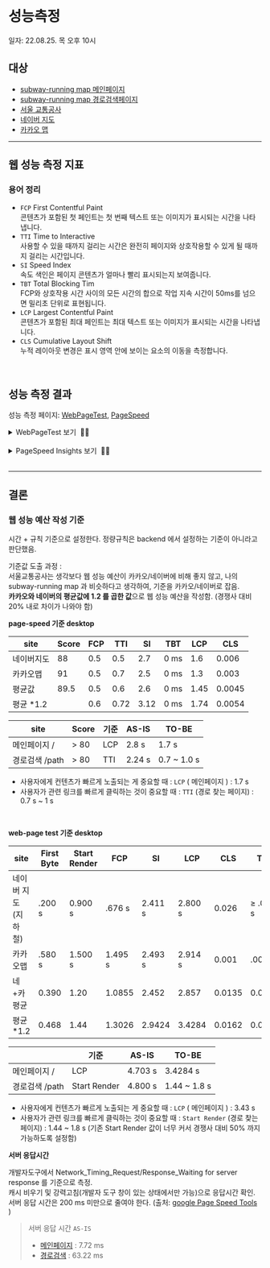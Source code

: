 # 성능측정
일자: 22.08.25. 목 오후 10시

## 대상

* [subway-running map 메인페이지](https://mand2-infra-subway.kro.kr/)
* [subway-running map 경로검색페이지](https://mand2-infra-subway.kro.kr/path)
* [서울 교통공사](http://www.seoulmetro.co.kr/kr/cyberStation.do)
* [네이버 지도](https://m.map.naver.com/subway/subwayLine.naver?region=1000)
* [카카오 맵](https://m.map.kakao.com/)

---

## 웹 성능 측정 지표

### 용어 정리

- `FCP` First Contentful Paint   
  콘텐츠가 포함된 첫 페인트는 첫 번째 텍스트 또는 이미지가 표시되는 시간을 나타냅니다.
- `TTI` Time to Interactive   
  사용할 수 있을 때까지 걸리는 시간은 완전히 페이지와 상호작용할 수 있게 될 때까지 걸리는 시간입니다.
- `SI` Speed Index   
  속도 색인은 페이지 콘텐츠가 얼마나 빨리 표시되는지 보여줍니다.
- `TBT` Total Blocking Tim   
  FCP와 상호작용 시간 사이의 모든 시간의 합으로 작업 지속 시간이 50ms를 넘으면 밀리초 단위로 표현됩니다.
- `LCP` Largest Contentful Paint   
  콘텐츠가 포함된 최대 페인트는 최대 텍스트 또는 이미지가 표시되는 시간을 나타냅니다.
- `CLS` Cumulative Layout Shift   
  누적 레이아웃 변경은 표시 영역 안에 보이는 요소의 이동을 측정합니다.

<br>

## 성능 측정 결과 
성능 측정 페이지: [WebPageTest](https://www.webpagetest.org/), 
[PageSpeed](https://developers.google.com/speed/pagespeed/insights/)


<details>
<summary>WebPageTest 보기 &nbsp;👀✨</summary>

#### Desktop, Chrome v104, 1920 * 1080, Cable

| site                                                                            | First Byte | Start Render | FCP     | SI      | LCP     | CLS  | TBT        | DC Time | DC Requests | Total Bytes |
|:--------------------------------------------------------------------------------|:-----------|:-------------|:--------|:--------|:--------|:-----|:-----------|:--------|:------------|:------------|
| [subway-running map `/`](./img/webpagetest/subway_landing_page_pc_details.png)  | .156 s     | 4.700 s      | 4.676 s | 4.703 s | 4.703 s | .001 | ≥ .000 s  | 5.153 s | 19          | 2,493 KB    |
| [subway-running map `/path`](./img/webpagetest/subway_path_page_pc_details.png) | .157 s     | 4.800 s      | 4.749 s | 4.808 s | 4.782 s | 0    | ≥ .005 s  | 5.582 s | 13          | 2,746 KB    |
| [서울교통공사](./img/webpagetest/seoul-metro_landing_page_pc_details.png)           | 1.484 s    | 3.200 s      | 3.227 s | 4.111 s | 5.397 s | 0    | ≥ 1.236 s | 5.353 s | 87          | 1,373 KB    |
| [네이버 지도(지하철)](./img/webpagetest/naver_landing_page_pc_details.png)           | .200 s     | 0.900 s      | .676 s  | 2.411 s | 2.800 s | .026 | ≥ .019 s  | 1.189 s | 15          | 779 KB      |
| [카카오맵](./img/webpagetest/kakao_landing_page_pc_details.png)                    | .580 s     | 1.500 s      | 1.495 s | 2.493 s | 2.914 s | .001 | .008 s     | 4.212 s | 41          | 1,228 KB    |




</details>

<br>

<details>
<summary>PageSpeed Insights 보기 &nbsp;👀✨</summary>

### desktop 

| Site                                                                    | SCORE | FCP   | TTI   | SI    | TBT    | LCP   | CLS   |
|:------------------------------------------------------------------------|:------|:------|:------|:------|:-------|:------|:------|
| [subway-running map (`/`)](./img/pagespeed/subway_landing_page_pc.png)  | 67    | 2.7 s | 2.8 s | 2.7 s | 50 ms  | 2.8 s | 0.004 |
| [subway-running map (`/path`)](./img/pagespeed/subway_path_page_pc.png) | 65    | 2.9 s | 3.1 s | 2.9 s | 0 ms   | 2.9 s | 0     |
| [서울교통공사](./img/pagespeed/seoul-metro_landing_page_pc.png)             | 55    | 1.5 s | 2.1 s | 3.5 s | 290 ms | 3.7 s | 0     |
| [네이버 지도(지하철)](./img/pagespeed/naver_landing_page_pc.png)             | 88    | 0.5 s | 0.5 s | 2.7 s | 0 ms   | 1.6 s | 0.006 |
| [카카오맵](./img/pagespeed/kakao_landing_page_pc.png)                      | 91    | 0.5 s | 0.7 s | 2.5 s | 0 ms   | 1.3 s | 0.003 |
   

### mobile

| Site                                                                        | SCORE | FCP    | TTI    | SI     | TBT    | LCP    | CLS   |
|:----------------------------------------------------------------------------|:------|:-------|:-------|:-------|:-------|:-------|:------|
| [subway-running map (`/`)](./img/pagespeed/subway_landing_page_mobile.png)  | 34    | 14.8 s | 15.4 s | 14.8 s | 480 ms | 15.3 s | 0.042 |
| [subway-running map (`/path`)](./img/pagespeed/subway_path_page_mobile.png) | 40    | 16.4 s | 17.1 s | 16.4 s | 260 ms | 16.4 s | 0.004 |
| [서울교통공사](./img/pagespeed/seoul-metro_landing_page_mobile.png)            | 31    | 6.5 s  | 8.6 s  | 11.9 s | 830 ms | 7.0 s  | 0     |
| [네이버 지도(지하철)](./img/pagespeed/naver_landing_page_mobile.png)            | 50    | 2.4 s  | 6.6 s  | 7.0 s  | 450 ms | 8.4 s  | 0.03  |
| [카카오맵](./img/pagespeed/kakao_landing_page_mobile.png)                     | 67    | 1.7 s  | 4.3 s  | 6.6 s  | 70 ms  | 7.5 s  | 0.005 |
   
</details>

<br>

---

## 결론


### 웹 성능 예산 작성 기준

시간 + 규칙 기준으로 설정한다.
정량규칙은 backend 에서 설정하는 기준이 아니라고 판단했음.

기준값 도출 과정 :  
    서울교통공사는 생각보다 웹 성능 예산이 카카오/네이버에 비해 좋지 않고, 나의 subway-running map 과 비슷하다고 생각하여, 기준을 카카오/네이버로 잡음.  
    **카카오와 네이버의 평균값에 1.2 를 곱한 값**으로 웹 성능 예산을 작성함. (경쟁사 대비 20% 내로 차이가 나와야 함)

**page-speed 기준 desktop**

| site    | Score | FCP | TTI  | SI   | TBT  | LCP  | CLS    |
|---------|-------|-----|------|------|------|------|--------|
| 네이버지도   | 88    | 0.5 | 0.5  | 2.7  | 0 ms | 1.6  | 0.006  |
| 카카오맵    | 91    | 0.5 | 0.7  | 2.5  | 0 ms | 1.3  | 0.003  |
| 평균값     | 89.5  | 0.5 | 0.6  | 2.6  | 0 ms | 1.45 | 0.0045 |
| 평균 *1.2 |       | 0.6 | 0.72 | 3.12 | 0 ms | 1.74 | 0.0054 |

| site       | Score | 기준  | AS-IS  | TO-BE       |
|------------|-------|-----|--------|-------------|
| 메인페이지 /    | > 80  | LCP | 2.8 s  | 1.7 s       |
| 경로검색 /path | > 80  | TTI | 2.24 s | 0.7 ~ 1.0 s |

- 사용자에게 컨텐츠가 빠르게 노출되는 게 중요할 때 : `LCP` ( 메인페이지 ) : 1.7 s
- 사용자가 관련 링크를 빠르게 클릭하는 것이 중요할 때 : `TTI` (경로 찾는 페이지) :  0.7 s ~ 1 s

<br>

**web-page test 기준 desktop**

| site        | First Byte | Start Render | FCP     | SI      | LCP     | CLS    | TBT      | DC Time | DC Requests | Total Bytes |
|-------------|------------|--------------|---------|---------|---------|--------|----------|---------|-------------|-------------|
| 네이버 지도(지하철) | .200 s     | 0.900 s      | .676 s  | 2.411 s | 2.800 s | 0.026  | ≥ .019 s | 1.189 s | 15          | 779 KB      |
| 카카오맵        | .580 s     | 1.500 s      | 1.495 s | 2.493 s | 2.914 s | 0.001  | .008 s   | 4.212 s | 41          | 1,228 KB    |
| 네+카 평균      | 0.390      | 1.20         | 1.0855  | 2.452   | 2.857   | 0.0135 | 0.0135   | 2.7005  | 28          | 1003.5 KB   |
| 평균 *1.2     | 0.468      | 1.44         | 1.3026  | 2.9424  | 3.4284  | 0.0162 | 0.0162   | 3.2406  | 33.6        | 1204.2 KB   |

|            | 기준           | AS-IS   | TO-BE        |
|------------|--------------|---------|--------------|
| 메인페이지 /    | LCP          | 4.703 s | 3.4284 s     |
| 경로검색 /path | Start Render | 4.800 s | 1.44 ~ 1.8 s |

- 사용자에게 컨텐츠가 빠르게 노출되는 게 중요할 때 : `LCP` ( 메인페이지 ) : 3.43 s
- 사용자가 관련 링크를 빠르게 클릭하는 것이 중요할 때 : `Start Render` (경로 찾는 페이지) :  1.44 ~ 1.8 s
  (기존 Start Render  값이 너무 커서 경쟁사 대비 50% 까지 가능하도록 설정함)


**서버 응답시간**

개발자도구에서 Network_Timing_Request/Response_Waiting for server response 를 기준으로 측정.  
캐시 비우기 및 강력고침(개발자 도구 창이 있는 상태에서만 가능)으로 응답시간 확인.
서버 응답 시간은 200 ms 미만으로 줄여야 한다. (출처: [google Page Speed Tools](https://developers.google.com/speed/docs/insights/Server?hl=ko) )

> 서버 응답 시간 `AS-IS`  
> - [메인페이지]((./img/server-response/landing-page-pc.png)) : 7.72 ms  
> - [경로검색]((./img/server-response/path-page-pc.png)) : 63.22 ms

